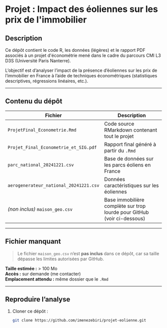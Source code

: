 # Projet : Impact des éoliennes sur les prix de l'immobilier

## Description
Ce dépôt contient le code R, les données (légères) et le rapport PDF associés à un projet d'économétrie mené dans le cadre du parcours CMI L3 D3S (Université Paris Nanterre).

L’objectif est d’analyser l’impact de la présence d’éoliennes sur les prix de l’immobilier en France à l’aide de techniques économétriques (statistiques descriptives, régressions linéaires, etc.).

---

## Contenu du dépôt

| Fichier | Description |
|--------|-------------|
| `ProjetFinal_Econometrie.Rmd` | Code source RMarkdown contenant tout le projet |
| `Projet_Final_Econometrie_et_SIG.pdf` | Rapport final généré à partir du `.Rmd` |
| `parc_national_20241221.csv` | Base de données sur les parcs éoliens en France |
| `aerogenerateur_national_20241221.csv` | Données caractéristiques sur les éoliennes |
| *(non inclus)* `maison_geo.csv` | Base immobilière complète sur trop lourde pour GitHub (voir ci-dessous) |

---

## Fichier manquant

> Le fichier `maison_geo.csv` n’est **pas inclus** dans ce dépôt, car sa taille dépasse les limites autorisées par GitHub.

**Taille estimée :** > 100 Mo  
**Accès :** sur demande (me contacter)  
**Emplacement attendu :** même dossier que le `.Rmd`

---

## Reproduire l’analyse

1. Cloner ce dépôt :
   ```bash
   git clone https://github.com/imenezebiri/projet-eolienne.git
